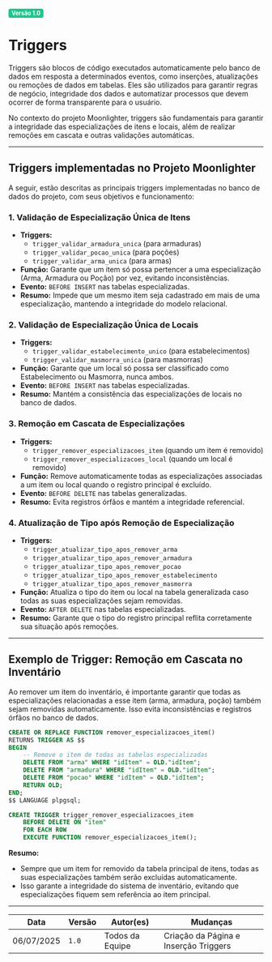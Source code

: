 <span style="background-color:#1ec68e; color:white; font-size:0.8em; font-weight: bold; padding:2px 6px; border-radius:4px;">Versão 1.0</span>

# Triggers 

Triggers são blocos de código executados automaticamente pelo banco de dados em resposta a determinados eventos, como inserções, atualizações ou remoções de dados em tabelas. Eles são utilizados para garantir regras de negócio, integridade dos dados e automatizar processos que devem ocorrer de forma transparente para o usuário.

No contexto do projeto Moonlighter, triggers são fundamentais para garantir a integridade das especializações de itens e locais, além de realizar remoções em cascata e outras validações automáticas.

---

## Triggers implementadas no Projeto Moonlighter

A seguir, estão descritas as principais triggers implementadas no banco de dados do projeto, com seus objetivos e funcionamento:

### 1. Validação de Especialização Única de Itens

- **Triggers:**
    - `trigger_validar_armadura_unica` (para armaduras)
    - `trigger_validar_pocao_unica` (para poções)
    - `trigger_validar_arma_unica` (para armas)
- **Função:** Garante que um item só possa pertencer a uma especialização (Arma, Armadura ou Poção) por vez, evitando inconsistências.
- **Evento:** `BEFORE INSERT` nas tabelas especializadas.
- **Resumo:** Impede que um mesmo item seja cadastrado em mais de uma especialização, mantendo a integridade do modelo relacional.

### 2. Validação de Especialização Única de Locais

- **Triggers:**
    - `trigger_validar_estabelecimento_unico` (para estabelecimentos)
    - `trigger_validar_masmorra_unica` (para masmorras)
- **Função:** Garante que um local só possa ser classificado como Estabelecimento ou Masmorra, nunca ambos.
- **Evento:** `BEFORE INSERT` nas tabelas especializadas.
- **Resumo:** Mantém a consistência das especializações de locais no banco de dados.

### 3. Remoção em Cascata de Especializações

- **Triggers:**
    - `trigger_remover_especializacoes_item` (quando um item é removido)
    - `trigger_remover_especializacoes_local` (quando um local é removido)
- **Função:** Remove automaticamente todas as especializações associadas a um item ou local quando o registro principal é excluído.
- **Evento:** `BEFORE DELETE` nas tabelas generalizadas.
- **Resumo:** Evita registros órfãos e mantém a integridade referencial.

### 4. Atualização de Tipo após Remoção de Especialização

- **Triggers:**
    - `trigger_atualizar_tipo_apos_remover_arma`
    - `trigger_atualizar_tipo_apos_remover_armadura`
    - `trigger_atualizar_tipo_apos_remover_pocao`
    - `trigger_atualizar_tipo_apos_remover_estabelecimento`
    - `trigger_atualizar_tipo_apos_remover_masmorra`
- **Função:** Atualiza o tipo do item ou local na tabela generalizada caso todas as suas especializações sejam removidas.
- **Evento:** `AFTER DELETE` nas tabelas especializadas.
- **Resumo:** Garante que o tipo do registro principal reflita corretamente sua situação após remoções.

---

## Exemplo de Trigger: Remoção em Cascata no Inventário

Ao remover um item do inventário, é importante garantir que todas as especializações relacionadas a esse item (arma, armadura, poção) também sejam removidas automaticamente. Isso evita inconsistências e registros órfãos no banco de dados.

```sql
CREATE OR REPLACE FUNCTION remover_especializacoes_item()
RETURNS TRIGGER AS $$
BEGIN
    -- Remove o item de todas as tabelas especializadas
    DELETE FROM "arma" WHERE "idItem" = OLD."idItem";
    DELETE FROM "armadura" WHERE "idItem" = OLD."idItem";
    DELETE FROM "pocao" WHERE "idItem" = OLD."idItem";
    RETURN OLD;
END;
$$ LANGUAGE plpgsql;

CREATE TRIGGER trigger_remover_especializacoes_item
    BEFORE DELETE ON "item"
    FOR EACH ROW
    EXECUTE FUNCTION remover_especializacoes_item();
```

**Resumo:**
- Sempre que um item for removido da tabela principal de itens, todas as suas especializações também serão excluídas automaticamente.
- Isso garante a integridade do sistema de inventário, evitando que especializações fiquem sem referência ao item principal.

---

| Data       | Versão | Autor(es)        | Mudanças                                               |
| ---------- | ------ | ---------------- | ------------------------------------------------------ |
| 06/07/2025 | `1.0`  | Todos da Equipe  | Criação da Página e Inserção Triggers                 |
